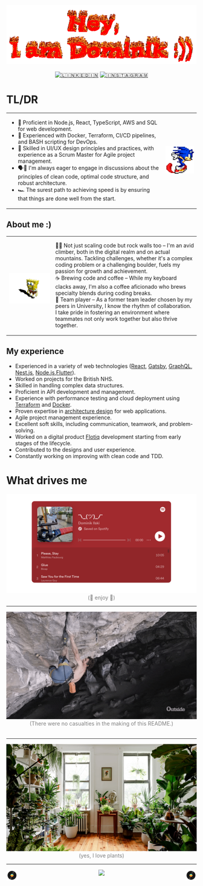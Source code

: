 <!-- Header -->
<div align="center">
  <a href="https://open.spotify.com/track/3ophxXsETrNARzdoWRVAtO?si=f5e502eda2994033" target="_blank"><img src="img/intro.gif" style="max-width: 100%;" alt="𝘏𝘦𝘺, I am Dominik" /></a>
  <br />
  <br />
</div>



<!-- Nav Buttons -->
<div align="center">
  <a href="https://www.linkedin.com/in/dominik-ilski-ab00801b9/" target="_blank"><img src="https://img.shields.io/badge/LinkedIn-%230077B5.svg?&style=flat-square&logo=linkedin&logoColor=white" alt="🇱​🇮​🇳​🇰​🇪​🇩​🇮​🇳"></a>
  <a href="https://www.instagram.com/domino__pianino/" target="_blank"><img src="https://img.shields.io/badge/Instagram-%23E4405F.svg?&style=flat-square&logo=instagram&logoColor=white" alt="🇮​🇳​🇸​🇹​🇦​🇬​🇷​🇦​🇲"></a>
</div>

<!-- Title -->
<h1> TL/DR </h3>

<table border="0px" >
 <tr>
   <td>
<ul>
  <li>🥇 Proficient in Node.js, React, TypeScript, AWS and SQL for web development.</li>
  <li>🥈 Experienced with Docker, Terraform, CI/CD pipelines, and BASH scripting for DevOps.</li>
  <li>🥉 Skilled in UI/UX design principles and practices, with experience as a Scrum Master for Agile project management.</li>
  <li>🗣️💬 I'm always eager to engage in discussions about the principles of clean code, optimal code structure, and robust architecture.</li>
  <li>🏎️ The surest path to achieving speed is by ensuring that things are done well from the start.</li>
</ul>
   </td>
   <td>
   <p>
  <a href="https://open.spotify.com/track/4KyaRCvdM3ihxef4a8Em53?si=1b338478590a4a7d" target="_blank"><img  width="200em" src="img/speed.gif" alt="Sonic Fast"></a>
</p>
</td>
 
 </tr>
 </table>
<h2> About me :)</h2>

<table border="0px">
 <tr>
   <td>
<p>
  <a href="[https://open.spotify.com/track/4KyaRCvdM3ihxef4a8Em53?si=1b338478590a4a7d](https://open.spotify.com/track/0tTkmkQFLyLtyPZTcy0yHy?si=91125a1897b44f2e)" target="_blank"><img width="600rem" align='left' src="img/spongedance.gif" alt="Cool dance :)"></a>
</p>
 </td>
   <td>

🧗‍♂️ Not just scaling code but rock walls too – I'm an avid climber, both in the digital realm and on actual mountains. Tackling challenges, whether it's a complex coding problem or a challenging boulder, fuels my passion for growth and achievement. <br>
☕ Brewing code and coffee – While my keyboard clacks away, I'm also a coffee aficionado who brews specialty blends during coding breaks. 
<br>
👥 Team player – As a former team leader chosen by my peers in University, I know the rhythm of collaboration. I take pride in fostering an environment where teammates not only work together but also thrive together.

</td>
 
 </tr>
 </table>

<h2>My experience</h2>

<ul>
        <li>Experienced in a variety of web technologies (<a href="https://www.gethero.pl">React</a>, <a href="https://www.gethero.pl">Gatsby</a>, <a href="https://flotiq.com/starters/">GraphQL</a>, <a href="https://github.com/DominikIlski/DominikIlski/blob/main/at-work-nda-protected">Nest.js</a>, <a href="https://github.com/DominikIlski/DominikIlski/blob/main/at-work-nda-protected">Node.js</a>,<a href="https://github.com/DominikIlski/Flutter_ChatGPT">Flutter</a>).</li>
        <li>Worked on projects for the British NHS.</li>
        <li>Skilled in handling complex data structures.</li>
        <li>Proficient in API development and management.</li>
        <li>Experience with performance testing and cloud deployment using <a href="https://github.com/DominikIlski/CDNs_perormance_testing">Terraform</a> and <a href="https://github.com/DominikIlski/CDNs_perormance_testing">Docker</a>.</li>
        <li>Proven expertise in <a href="https://github.com/DominikIlski/DominikIlski/blob/main/at-work-nda-protected">architecture design</a> for web applications.</li>
        <li>Agile project management experience.</li>
        <li>Excellent soft skills, including communication, teamwork, and problem-solving.</li>
        <li>Worked on a digital product <a href="https://flotiq.com/">Flotiq</a> development starting from early stages of the lifecycle.</li>
        <li>Contributed to the designs and user experience.</li>
        <li>Constantly working on improving with clean code and TDD.</li>
    </ul>


<h1>What drives me</h1>
<div align="center">
<a href="https://open.spotify.com/embed/playlist/0wsV2HC80NqZuieuxlr3bJ?utm_source=generator" target="_blank">
<img src="img/playlist.png" style="max-width: 100%;" alt="Spotify Playlist" />
</a>
<div>
<span style="color: gray;">
(💃 enjoy 🕺)
</span>

---

<div align="center">
  <a href="https://open.spotify.com/track/0RH4Bjokwg2I63LSV2piSJ?si=e0f9071f97734ab5" target="_blank"><img src="img/climbing.gif" style="width: 100vw;" alt="Climbing" /></a>
</div>
<span style="color: gray;">
(There were no casualties in the making of this README.)

</span>
<br >
<br >

---

<div align="center">
  <a href="https://open.spotify.com/track/1eoL2MmJ4u61ktIs8wawiQ?si=9fef0db4f7aa481a" target="_blank"><img src="img/plants.webp" style="max-width: 100%;" alt="Climbing" /></a>
</div>
<span style="color: gray;">
(yes, I love plants)
<span>

---

<!-- Footer -->
<p>
  <a href="https://open.spotify.com/track/2BCaas3HKVlNZAe2Lzfq7x?si=23be21ca6a754a43" target="_blank"><img width="30" align='left' src="img/record.gif"></a>
</p>


<p>
  <a href="https://open.spotify.com/track/2CXgBOHvaylFWhzk8aoNPG?si=8f6e1c2a803a44ea" target="_blank"><img width="30" align='right' src="img/record.gif"></a>
</p>

<p align='center'>
    <a href="https://visitorbadge.io/status?path=https%3A%2F%2Fgithub.com%2FDominikIlski"><img src="https://api.visitorbadge.io/api/visitors?path=https%3A%2F%2Fgithub.com%2FDominikIlski&label=Visitors&labelColor=%23f47373&countColor=%23f47373&style=flat-square&labelStyle=upper" /></a>
</p>


